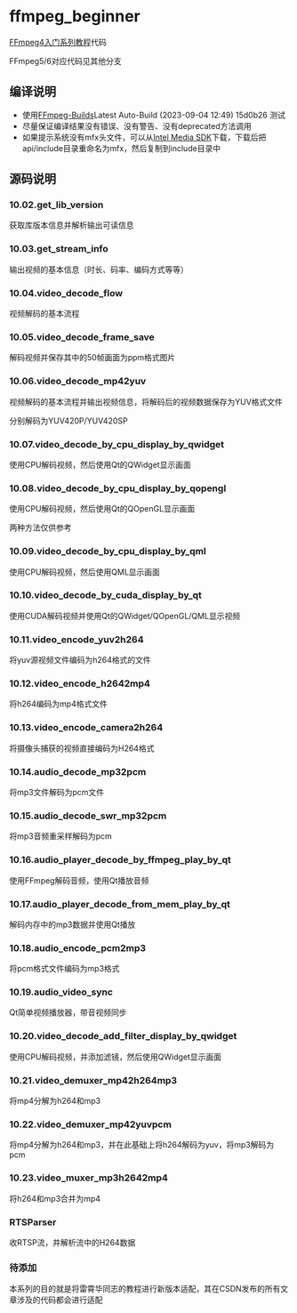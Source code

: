 # ffmpeg_beginner

<a href="https://feater.top/ffmpeg/ffmpeg-learning-indexes" target="_blank">FFmpeg4入门系列教程</a>代码

FFmpeg5/6对应代码见其他分支

## 编译说明

- 使用<a href="https://github.com/BtbN/FFmpeg-Builds/releases" target="_blank">FFmpeg-Builds</a>Latest Auto-Build (2023-09-04 12:49) 15d0b26 测试
- 尽量保证编译结果没有错误、没有警告、没有deprecated方法调用
- 如果提示系统没有mfx头文件，可以从<a href="https://github.com/Intel-Media-SDK/MediaSDK/releases/tag/intel-mediasdk-22.5.4" target="_blank">Intel Media SDK</a>下载，下载后把api/include目录重命名为mfx，然后复制到include目录中

## 源码说明

### 10.02.get_lib_version

获取库版本信息并解析输出可读信息

### 10.03.get_stream_info

输出视频的基本信息（时长、码率、编码方式等等）

### 10.04.video_decode_flow

视频解码的基本流程

### 10.05.video_decode_frame_save

解码视频并保存其中的50帧画面为ppm格式图片

### 10.06.video_decode_mp42yuv

视频解码的基本流程并输出视频信息，将解码后的视频数据保存为YUV格式文件

分别解码为YUV420P/YUV420SP

### 10.07.video_decode_by_cpu_display_by_qwidget 

使用CPU解码视频，然后使用Qt的QWidget显示画面

### 10.08.video_decode_by_cpu_display_by_qopengl

使用CPU解码视频，然后使用Qt的QOpenGL显示画面

两种方法仅供参考

### 10.09.video_decode_by_cpu_display_by_qml

使用CPU解码视频，然后使用QML显示画面

### 10.10.video_decode_by_cuda_display_by_qt

使用CUDA解码视频并使用Qt的QWidget/QOpenGL/QML显示视频

### 10.11.video_encode_yuv2h264

将yuv源视频文件编码为h264格式的文件

### 10.12.video_encode_h2642mp4

将h264编码为mp4格式文件

### 10.13.video_encode_camera2h264

将摄像头捕获的视频直接编码为H264格式

### 10.14.audio_decode_mp32pcm

将mp3文件解码为pcm文件

### 10.15.audio_decode_swr_mp32pcm

将mp3音频重采样解码为pcm

### 10.16.audio_player_decode_by_ffmpeg_play_by_qt

使用FFmpeg解码音频，使用Qt播放音频

### 10.17.audio_player_decode_from_mem_play_by_qt

解码内存中的mp3数据并使用Qt播放

### 10.18.audio_encode_pcm2mp3

将pcm格式文件编码为mp3格式

### 10.19.audio_video_sync

Qt简单视频播放器，带音视频同步

### 10.20.video_decode_add_filter_display_by_qwidget

使用CPU解码视频，并添加滤镜，然后使用QWidget显示画面

### 10.21.video_demuxer_mp42h264mp3

将mp4分解为h264和mp3

### 10.22.video_demuxer_mp42yuvpcm

将mp4分解为h264和mp3，并在此基础上将h264解码为yuv，将mp3解码为pcm

### 10.23.video_muxer_mp3h2642mp4

将h264和mp3合并为mp4

### RTSParser

收RTSP流，并解析流中的H264数据

### 待添加

本系列的目的就是将雷霄华同志的教程进行新版本适配，其在CSDN发布的所有文章涉及的代码都会进行适配